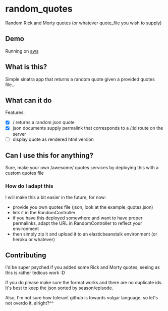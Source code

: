 # random_quotes
Random Rick and Morty quotes (or whatever quote_file you wish to supply)

## Demo
Running on [aws](http://randomquotes.eu-central-1.elasticbeanstalk.com/)

## What is this?
Simple sinatra app that returns a random quote given a provided quotes
file...

## What can it do
Features:
- [x] / returns a random json quote
- [x] json documents supply permalink that corresponds to a /:id route on the
  server
- [ ] display quote as rendered html version

## Can I use this for anything?
Sure, make your own /awesome/ quotes services by deploying this with a
custom quotes file

### How do I adapt this
I will make this a bit easier in the future, for now:
- provide you own quotes file (json, look at the example_quotes.json)
- link it in the RandomController
- if you have this deployed somewhere and want to have proper
  permalinks, adapt the URL in RandomController to reflect your
environment
- then simply zip it and upload it to an elasticbeanstalk environment (or
heroku or whatever)

## Contributing
I'd be super psyched if you added some Rick and Morty quotes, seeing as
this is rather tedious work :D

If you do please make sure the format works and there are no duplicate
ids. It's best to keep the json sorted by season/episode.

Also, I'm not sure how tolerant github is towards vulgar language, so
let's not overdo it, alright?^^

